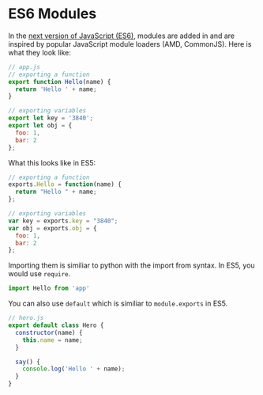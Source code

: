 # ES6 Modules

In the [next version of JavaScript (ES6)](ES6), modules are added in and are inspired by popular JavaScript module loaders (AMD, CommonJS). Here is what they look like:

```js
// app.js
// exporting a function
export function Hello(name) {
  return 'Hello ' + name;
}

// exporting variables
export let key = '3840';
export let obj = {
  foo: 1,
  bar: 2
};
```

What this looks like in ES5:

```js
// exporting a function
exports.Hello = function(name) {
  return "Hello " + name;
};

// exporting variables
var key = exports.key = "3840";
var obj = exports.obj = {
  foo: 1,
  bar: 2
};
```

Importing them is similiar to python with the import from syntax. In ES5, you would use `require`.

```js
import Hello from 'app'
```

You can also use `default` which is similiar to `module.exports` in ES5.

```js
// hero.js
export default class Hero {
  constructor(name) {
    this.name = name;
  }

  say() {
    console.log('Hello ' + name);
  }
}
```

[ES6]: https://developer.mozilla.org/en-US/docs/Web/JavaScript/New_in_JavaScript/ECMAScript_6_support_in_Mozilla
